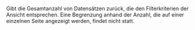 Gibt die Gesamtanzahl von Datensätzen zurück, die den Filterkriterien der Ansicht entsprechen. Eine Begrenzung anhand der Anzahl, die auf einer einzelnen Seite angezeigt werden, findet nicht statt.